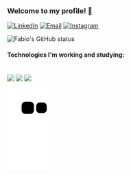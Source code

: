 ### Welcome to my profile! 🙋

<div>
  <a href="https://github.com/fabio-fabian">
</div>
  
[![LinkedIn](https://img.shields.io/badge/LinkedIn-0077B5?style=for-the-badge&logo=linkedin&logoColor=white)](https://www.linkedin.com/in/fabio-fabian/)
[![Email](https://img.shields.io/badge/Hotmail-D14836?style=for-the-badge)](mailto:fabiosfabian@hotmail.com)
[![Instagram](https://img.shields.io/badge/Instagram-E4405F?style=for-the-badge&logo=instagram&logoColor=white)](https://www.instagram.com/ofabiofabian/)

![Fabio's GitHub status](https://github-readme-stats.vercel.app/api?username=fabio-fabian&show_icons=true&theme=dracula)

#### Technologies I'm working and studying:
<div style="display: inline_block"><br/>
  <img align="center" alt"C#" src="https://img.shields.io/badge/C%23-239120?style=for-the-badge&logo=c-sharp&logoColor=white"/>
  <img align="center" alt"Angular" src="https://img.shields.io/badge/Angular-239120?style=for-the-badge&logo=angular&logoColor=white"/>
  <img align="center" alt"Vuejs" src="https://img.shields.io/badge/Vue.js-239120?&style=for-the-badge"/>
</div>

![Snake animation](https://github.com/fabio-fabian/about/blob/output/github-contribution-grid-snake.svg)
